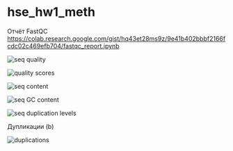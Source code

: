 # hse_hw1_meth


Отчёт FastQC
  https://colab.research.google.com/gist/hq43et28ms9z/9e41b402bbbf2166fcdc02c469efb704/fastqc_report.ipynb
  
  
  ![seq quality](https://user-images.githubusercontent.com/91056319/154861527-959fe3ee-d89a-464a-9ed1-5998e2989eb0.JPG)

  
  ![quality scores](https://user-images.githubusercontent.com/91056319/154861536-0b54def8-b9e2-4153-b5e6-c9705f904e08.JPG)

  
  ![seq content](https://user-images.githubusercontent.com/91056319/154861538-acffa87f-a231-4020-ac0d-7e7ae2064218.JPG)

  
  ![seq GC content](https://user-images.githubusercontent.com/91056319/154861545-43c1cbb4-cc27-483e-8597-176acaab669d.JPG)

  
  ![seq duplication levels](https://user-images.githubusercontent.com/91056319/154861556-120b142d-3d8c-41a2-b380-c0f909d587ca.JPG)
  
  
  Дупликации (b)
  

  ![duplications](https://user-images.githubusercontent.com/91056319/154908106-d3ea6305-e25b-42aa-96a7-fa94099018a7.JPG)

  
  
  
  
  
  
  
  
  
  
  
  
  
